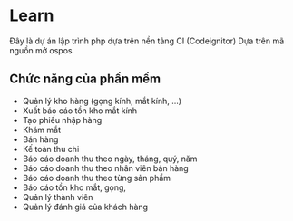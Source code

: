 # Learn
Đây là dự án lập trình php dựa trên nền tảng CI (Codeignitor)
Dựa trên mã nguồn mở ospos

## Chức năng của phần mềm
* Quản lý kho hàng (gọng kính, mắt kính, ...)
* Xuất báo cáo tồn kho mắt kính
* Tạo phiếu nhập hàng
* Khám mắt
* Bán hàng
* Kế toàn thu chi
* Báo cáo doanh thu theo ngày, tháng, quý, năm
* Báo cáo doanh thu theo nhân viên bán hàng
* Báo cáo doanh thu theo từng sản phẩm
* Báo cáo tồn kho mắt, gọng,
* Quản lý thành viên 
* Quản lý đánh giá của khách hàng
